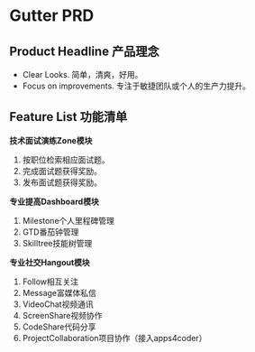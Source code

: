 # Gutter PRD #

Product Headline 产品理念
------------------------

* Clear Looks. 简单，清爽，好用。   
* Focus on improvements. 专注于敏捷团队或个人的生产力提升。    

Feature List 功能清单
---------------------

__技术面试演练Zone模块__

1. 按职位检索相应面试题。   
2. 完成面试题获得奖励。    
3. 发布面试题获得奖励。   

__专业提高Dashboard模块__

1. Milestone个人里程碑管理   
2. GTD番茄钟管理   
3. Skilltree技能树管理  

__专业社交Hangout模块__

1. Follow相互关注   
2. Message富媒体私信   
3. VideoChat视频通讯   
4. ScreenShare视频协作   
5. CodeShare代码分享   
6. ProjectCollaboration项目协作（接入apps4coder）  
